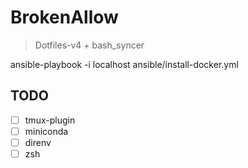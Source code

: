 # BrokenAllow

> Dotfiles-v4 + bash_syncer

ansible-playbook -i localhost ansible/install-docker.yml

## TODO

- [ ] tmux-plugin
- [ ] miniconda
- [ ] direnv 
- [ ] zsh
